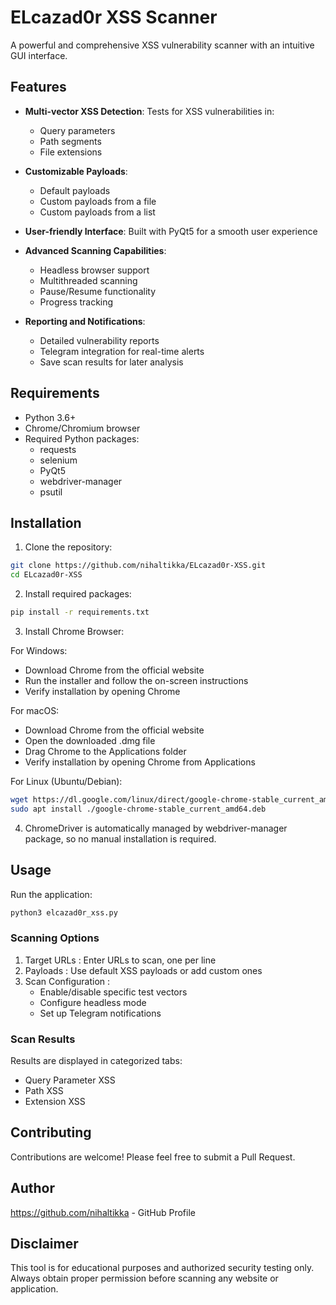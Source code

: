 <script type="text/javascript" src="https://cdnjs.buymeacoffee.com/1.0.0/button.prod.min.js" data-name="bmc-button" data-slug="nihaltikkal" data-color="#5F7FFF" data-emoji=""  data-font="Cookie" data-text="Buy me a coffee" data-outline-color="#000000" data-font-color="#ffffff" data-coffee-color="#FFDD00" ></script>

# ELcazad0r XSS Scanner

A powerful and comprehensive XSS vulnerability scanner with an intuitive GUI interface.

## Features

- **Multi-vector XSS Detection**: Tests for XSS vulnerabilities in:
  - Query parameters
  - Path segments
  - File extensions
- **Customizable Payloads**:
  - Default payloads
  - Custom payloads from a file
  - Custom payloads from a list


- **User-friendly Interface**: Built with PyQt5 for a smooth user experience
  
- **Advanced Scanning Capabilities**:
  - Headless browser support
  - Multithreaded scanning
  - Pause/Resume functionality
  - Progress tracking
  
- **Reporting and Notifications**:
  - Detailed vulnerability reports
  - Telegram integration for real-time alerts
  - Save scan results for later analysis

## Requirements

- Python 3.6+
- Chrome/Chromium browser
- Required Python packages:
  - requests
  - selenium
  - PyQt5
  - webdriver-manager
  - psutil

## Installation

1. Clone the repository:
```bash
git clone https://github.com/nihaltikka/ELcazad0r-XSS.git
cd ELcazad0r-XSS
```
2. Install required packages:
```bash
pip install -r requirements.txt
```
3. Install Chrome Browser:

For Windows:

- Download Chrome from the official website
- Run the installer and follow the on-screen instructions
- Verify installation by opening Chrome
  
For macOS:

- Download Chrome from the official website
- Open the downloaded .dmg file
- Drag Chrome to the Applications folder
- Verify installation by opening Chrome from Applications

For Linux (Ubuntu/Debian):
```bash
wget https://dl.google.com/linux/direct/google-chrome-stable_current_amd64.deb
sudo apt install ./google-chrome-stable_current_amd64.deb
```
4. ChromeDriver is automatically managed by webdriver-manager package, so no manual installation is required.

## Usage
Run the application:
```bash
python3 elcazad0r_xss.py
```
### Scanning Options
1. Target URLs : Enter URLs to scan, one per line
2. Payloads : Use default XSS payloads or add custom ones
3. Scan Configuration :
   - Enable/disable specific test vectors
   - Configure headless mode
   - Set up Telegram notifications

### Scan Results
Results are displayed in categorized tabs:

- Query Parameter XSS
- Path XSS
- Extension XSS


## Contributing
Contributions are welcome! Please feel free to submit a Pull Request.

## Author
https://github.com/nihaltikka - GitHub Profile
## Disclaimer
This tool is for educational purposes and authorized security testing only. Always obtain proper permission before scanning any website or application.
